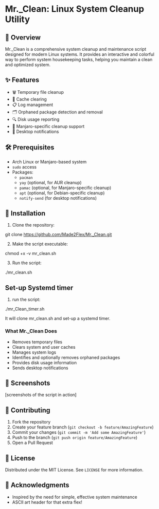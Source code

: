 # Mr._Clean: Linux System Cleanup Utility

## 🧹 Overview

Mr._Clean is a comprehensive system cleanup and maintenance script designed for modern Linux systems. It provides an interactive and colorful way to perform system housekeeping tasks, helping you maintain a clean and optimized system.

## ✨ Features

- 🗑️ Temporary file cleanup
- 🧹 Cache clearing
- 📋 Log management
- 🗂️ Orphaned package detection and removal
- 🔍 Disk usage reporting
- 🚀 Manjaro-specific cleanup support
- 📣 Desktop notifications

## 🛠️ Prerequisites

- Arch Linux or Manjaro-based system
- `sudo` access
- Packages: 
  - `pacman`
  - `yay` (optional, for AUR cleanup)
  - `pamac` (optional, for Manjaro-specific cleanup)
  - `apt` (optional, for Debian-specific cleanup)
  - `notify-send` (for desktop notifications)

## 🚀 Installation

1. Clone the repository:

git clone https://github.com/Made2Flex/Mr._Clean.git

2. Make the script executable:

chmod +x -v mr_clean.sh

3. Run the script:

./mr_clean.sh

## Set-up Systemd timer

1. run the script:

./mr_Clean_timer.sh

It will clone mr_clean.sh and set-up a systemd timer.


### What Mr._Clean Does

- Removes temporary files
- Clears system and user caches
- Manages system logs
- Identifies and optionally removes orphaned packages
- Provides disk usage information
- Sends desktop notifications

## 🎨 Screenshots

[screenshots of the script in action]

## 🤝 Contributing

1. Fork the repository
2. Create your feature branch (`git checkout -b feature/AmazingFeature`)
3. Commit your changes (`git commit -m 'Add some AmazingFeature'`)
4. Push to the branch (`git push origin feature/AmazingFeature`)
5. Open a Pull Request

## 📄 License

Distributed under the MIT License. See `LICENSE` for more information.

## 🙌 Acknowledgments

- Inspired by the need for simple, effective system maintenance
- ASCII art header for that extra flex!
